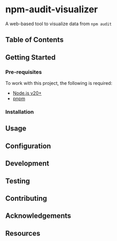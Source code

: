 # npm-audit-visualizer

A web-based tool to visualize data from `npm audit`

## Table of Contents

## Getting Started

### Pre-requisites

To work with this project, the following is required:

- [Node.js v20+](https://nodejs.org/en/download)
- [pnpm](https://pnpm.io/)

### Installation

## Usage

## Configuration

## Development

## Testing

## Contributing

## Acknowledgements

## Resources
